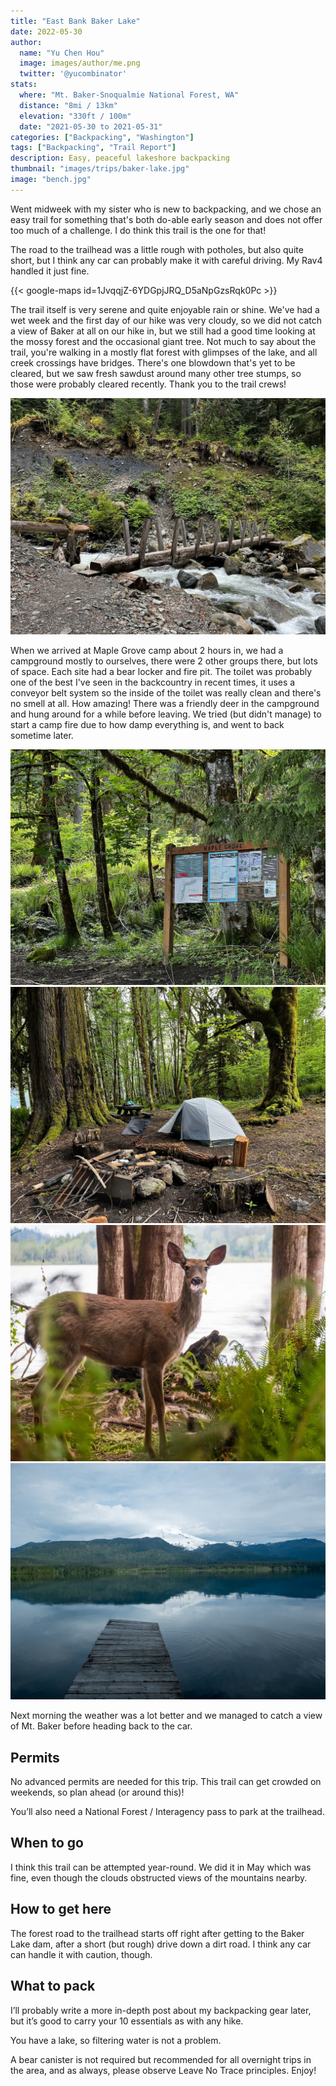 ```yaml
---
title: "East Bank Baker Lake"
date: 2022-05-30
author: 
  name: "Yu Chen Hou"
  image: images/author/me.png
  twitter: '@yucombinator'
stats:
  where: "Mt. Baker-Snoqualmie National Forest, WA"
  distance: "8mi / 13km"
  elevation: "330ft / 100m"
  date: "2021-05-30 to 2021-05-31"
categories: ["Backpacking", "Washington"]
tags: ["Backpacking", "Trail Report"]
description: Easy, peaceful lakeshore backpacking
thumbnail: "images/trips/baker-lake.jpg"
image: "bench.jpg"
---
```


Went midweek with my sister who is new to backpacking, and we chose an easy trail for something that's both do-able early season and does not offer too much of a challenge. I do think this trail is the one for that!

The road to the trailhead was a little rough with potholes, but also quite short, but I think any car can probably make it with careful driving. My Rav4 handled it just fine.

{{< google-maps id=1JvqqjZ-6YDGpjJRQ_D5aNpGzsRqk0Pc >}}

The trail itself is very serene and quite enjoyable rain or shine. We've had a wet week and the first day of our hike was very cloudy, so we did not catch a view of Baker at all on our hike in, but we still had a good time looking at the mossy forest and the occasional giant tree. Not much to say about the trail, you're walking in a mostly flat forest with glimpses of the lake, and all creek crossings have bridges. There's one blowdown that's yet to be cleared, but we saw fresh sawdust around many other tree stumps, so those were probably cleared recently. Thank you to the trail crews!

![Creek crossing](creek.jpeg "Creek crossing")

When we arrived at Maple Grove camp about 2 hours in, we had a campground mostly to ourselves, there were 2 other groups there, but lots of space. Each site had a bear locker and fire pit. The toilet was probably one of the best I've seen in the backcountry in recent times, it uses a conveyor belt system so the inside of the toilet was really clean and there's no smell at all. How amazing! There was a friendly deer in the campground and hung around for a while before leaving. We tried (but didn't manage) to start a camp fire due to how damp everything is, and went to back sometime later.

![Maple Grove](sign.jpg "Bulletin board at Maple Grove")
![Campsite at Maple Grove](camp.jpeg "Campsite at Maple Grove")
![Deer at camp!](deer.jpeg "Deer at camp")
![Dock at camp!](lake.jpeg "Boat dock at the campground")

Next morning the weather was a lot better and we managed to catch a view of Mt. Baker before heading back to the car.

## Permits
No advanced permits are needed for this trip. This trail can get crowded on weekends, so plan ahead (or around this)!

You’ll also need a National Forest / Interagency pass to park at the trailhead.

## When to go
I think this trail can be attempted year-round. We did it in May which was fine, even though the clouds obstructed views of the mountains nearby.

## How to get here
The forest road to the trailhead starts off right after getting to the Baker Lake dam, after a short (but rough) drive down a dirt road. I think any car can handle it with caution, though.

## What to pack
I’ll probably write a more in-depth post about my backpacking gear later, but it’s good to carry your 10 essentials as with any hike.

You have a lake, so filtering water is not a problem.

A bear canister is not required but recommended for all overnight trips in the area, and as always, please observe Leave No Trace principles. Enjoy!
